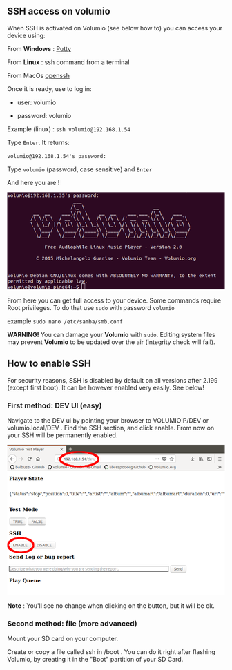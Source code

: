 ## SSH access on volumio

When SSH is activated on Volumio (see below how to) you can access your device using:

From __Windows__ : [Putty](https://putty.org/)

From __Linux__ : ssh command from a terminal

From MacOs [openssh](https://www.macupdate.com/app/mac/5675/openssh#)

Once it is ready, use to log in:

* user: volumio

* password: volumio

Example (linux) : `ssh volumio@192.168.1.54`

Type `Enter`. It returns:

`volumio@192.168.1.54's password:`

Type `volumio` (password, case sensitive) and `Enter`

And here you are !

<img src="./img/log_ssh.png">

From here you can get full access to your device.
Some commands require Root privileges. To do that use `sudo` with password `volumio`

example `sudo nano /etc/samba/smb.conf`

__WARNING!__  You can damage your __Volumio__ with `sudo`. Editing system files may prevent __Volumio__ to be updated over the air (integrity check will fail).

## How to enable SSH

For security reasons, SSH is disabled by default on all versions after 2.199 (except first boot). It can be however enabled very easily. See below!

### First method: DEV UI (easy)

Navigate to the DEV ui by pointing your browser to VOLUMIOIP/DEV or volumio.local/DEV . Find the SSH section, and click enable. From now on your SSH will be permanently enabled.

<img src="./img/ssh_enable.png">


__Note__ : You'll see no change when clicking on the button, but it will be ok.


### Second method: file (more advanced)

Mount your SD card on your computer.

Create or copy a file called ssh in /boot . You can do it right after flashing Volumio, by creating it in the "Boot" partition of your SD Card.

